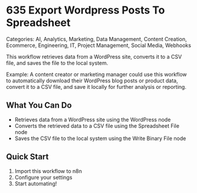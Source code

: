 # 635 Export Wordpress Posts To Spreadsheet

Categories: AI, Analytics, Marketing, Data Management, Content Creation, Ecommerce, Engineering, IT, Project Management, Social Media, Webhooks

This workflow retrieves data from a WordPress site, converts it to a CSV file, and saves the file to the local system.

Example: A content creator or marketing manager could use this workflow to automatically download their WordPress blog posts or product data, convert it to a CSV file, and save it locally for further analysis or reporting.

## What You Can Do
- Retrieves data from a WordPress site using the WordPress node
- Converts the retrieved data to a CSV file using the Spreadsheet File node
- Saves the CSV file to the local system using the Write Binary File node

## Quick Start
1. Import this workflow to n8n
2. Configure your settings
3. Start automating!


